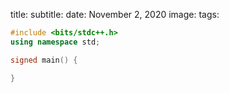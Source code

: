 title:
subtitle:
date: November 2, 2020
image: 
tags:


``` cpp
#include <bits/stdc++.h>
using namespace std;

signed main() {

}
```
